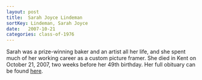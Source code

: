 ```yaml
---
layout: post
title:  Sarah Joyce Lindeman
sortKey: Lindeman, Sarah Joyce
date:   2007-10-21
categories: class-of-1976
---
```

Sarah was a prize-winning baker and an artist all her life, and she spent much of her working career as a custom picture framer. She died in Kent on October 21, 2007, two weeks before her 49th birthday.  Her full obituary can be found [here](http://tinyurl.com/mlq2dly).
